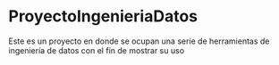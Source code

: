 # ProyectoIngenieriaDatos
Este es un proyecto en donde se ocupan una serie de herramientas de ingeniería de datos con el fin de mostrar su uso
